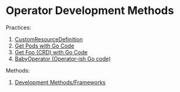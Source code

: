 # Operator Development Methods

Practices:
1. [CustomResourceDefinition](01-crd)
1. [Get Pods with Go Code](02-client-go-list-pod)
1. [Get Foo (CRD) with Go Code](03-client-go-list-foo)
1. [BabyOperator (Operator-ish Go code)](04-baby-operator)

Methods:
1. [Development Methods/Frameworks](05-methods)
